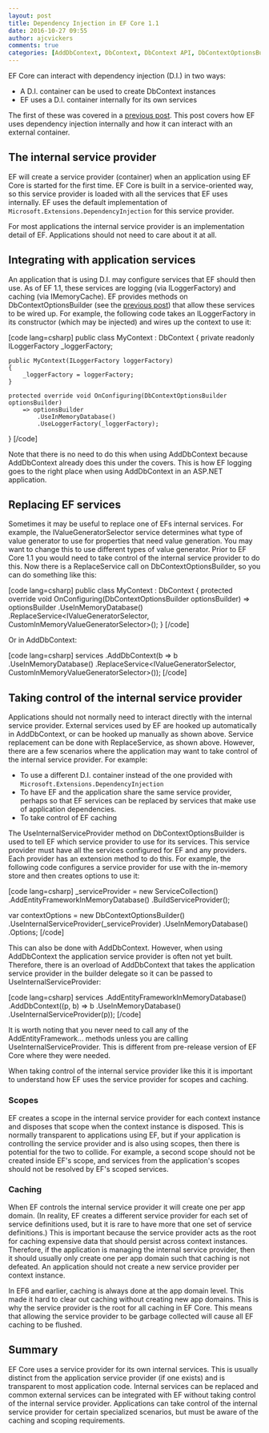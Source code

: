 ```yaml
---
layout: post
title: Dependency Injection in EF Core 1.1
date: 2016-10-27 09:55
author: ajcvickers
comments: true
categories: [AddDbContext, DbContext, DbContext API, DbContextOptionsBuilder, Dependency Injection, EF Core, Entity Framework, OnConfiguring, ReplaceService, UseInternalServiceProvider]
---
```

EF Core can interact with dependency injection (D.I.) in two ways:

<ul>
<li>A D.I. container can be used to create DbContext instances</li>
<li>EF uses a D.I. container internally for its own services</li>
</ul>

The first of these was covered in a <a href="https://blog.oneunicorn.com/2016/10/24/ef-core-1-1-creating-dbcontext-instances/">previous post</a>. This post covers how EF uses dependency injection internally and how it can interact with an external container.



<h2>The internal service provider</h2>

EF will create a service provider (container) when an application using EF Core is started for the first time. EF Core is built in a service-oriented way, so this service provider is loaded with all the services that EF uses internally. EF uses the default implementation of <code>Microsoft.Extensions.DependencyInjection</code> for this service provider.

For most applications the internal service provider is an implementation detail of EF. Applications should not need to care about it at all.

<h2>Integrating with application services</h2>

An application that is using D.I. may configure services that EF should then use. As of EF 1.1, these services are logging (via ILoggerFactory) and caching (via IMemoryCache). EF provides methods on DbContextOptionsBuilder (see the <a href="https://blog.oneunicorn.com/2016/10/24/ef-core-1-1-creating-dbcontext-instances/">previous post</a>) that allow these services to be wired up. For example, the following code takes an ILoggerFactory in its constructor (which may be injected) and wires up the context to use it:

[code lang=csharp]
public class MyContext : DbContext
{
    private readonly ILoggerFactory _loggerFactory;

    public MyContext(ILoggerFactory loggerFactory)
    {
        _loggerFactory = loggerFactory;
    }

    protected override void OnConfiguring(DbContextOptionsBuilder optionsBuilder) 
        => optionsBuilder
            .UseInMemoryDatabase()
            .UseLoggerFactory(_loggerFactory);
}
[/code]

Note that there is no need to do this when using AddDbContext because AddDbContext already does this under the covers. This is how EF logging goes to the right place when using AddDbContext in an ASP.NET application.

<h2>Replacing EF services</h2>

Sometimes it may be useful to replace one of EFs internal services. For example, the IValueGeneratorSelector service determines what type of value generator to use for properties that need value generation. You may want to change this to use different types of value generator. Prior to EF Core 1.1 you would need to take control of the internal service provider to do this. Now there is a ReplaceService call on DbContextOptionsBuilder, so you can do something like this:

[code lang=csharp]
public class MyContext : DbContext
{
    protected override void OnConfiguring(DbContextOptionsBuilder optionsBuilder)
        => optionsBuilder
            .UseInMemoryDatabase()
            .ReplaceService<IValueGeneratorSelector, CustomInMemoryValueGeneratorSelector>();
}
[/code]

Or in AddDbContext:

[code lang=csharp]
services
    .AddDbContext<MyContext>(b => b
        .UseInMemoryDatabase()
        .ReplaceService<IValueGeneratorSelector, CustomInMemoryValueGeneratorSelector>());
[/code]

<h2>Taking control of the internal service provider</h2>

Applications should not normally need to interact directly with the internal service provider. External services used by EF are hooked up automatically in AddDbContext, or can be hooked up manually as shown above. Service replacement can be done with ReplaceService, as shown above. However, there are a few scenarios where the application may want to take control of the internal service provider. For example:

<ul>
<li>To use a different D.I. container instead of the one provided with <code>Microsoft.Extensions.DependencyInjection</code></li>
<li>To have EF and the application share the same service provider, perhaps so that EF services can be replaced by services that make use of application dependencies.</li>
<li>To take control of EF caching</li>
</ul>

The UseInternalServiceProvider method on DbContextOptionsBuilder is used to tell EF which service provider to use for its services. This service provider must have all the services configured for EF and any providers. Each provider has an extension method to do this. For example, the following code configures a service provider for use with the in-memory store and then creates options to use it:

[code lang=csharp]
_serviceProvider = new ServiceCollection()
    .AddEntityFrameworkInMemoryDatabase()
    .BuildServiceProvider();

var contextOptions = new DbContextOptionsBuilder()
    .UseInternalServiceProvider(_serviceProvider)
    .UseInMemoryDatabase()
    .Options;
[/code]

This can also be done with AddDbContext. However, when using AddDbContext the application service provider is often not yet built. Therefore, there is an overload of AddDbContext that takes the application service provider in the builder delegate so it can be passed to UseInternalServiceProvider:

[code lang=csharp]
services
    .AddEntityFrameworkInMemoryDatabase()
    .AddDbContext<MyContext>((p, b) => b
        .UseInMemoryDatabase()
        .UseInternalServiceProvider(p));
[/code]

It is worth noting that you never need to call any of the AddEntityFramework... methods unless you are calling UseInternalServiceProvider. This is different from pre-release version of EF Core where they were needed.

When taking control of the internal service provider like this it is important to understand how EF uses the service provider for scopes and caching.

<h3>Scopes</h3>

EF creates a scope in the internal service provider for each context instance and disposes that scope when the context instance is disposed. This is normally transparent to applications using EF, but if your application is controlling the service provider and is also using scopes, then there is potential for the two to collide. For example, a second scope should not be created inside EF's scope, and services from the application's scopes should not be resolved by EF's scoped services.

<h3>Caching</h3>

When EF controls the internal service provider it will create one per app domain. (In reality, EF creates a different service provider for each set of service definitions used, but it is rare to have more that one set of service definitions.) This is important because the service provider acts as the root for caching expensive data that should persist across context instances. Therefore, if the application is managing the internal service provider, then it should usually only create one per app domain such that caching is not defeated. An application should not create a new service provider per context instance.

In EF6 and earlier, caching is always done at the app domain level. This made it hard to clear out caching without creating new app domains. This is why the service provider is the root for all caching in EF Core. This means that allowing the service provider to be garbage collected will cause all EF caching to be flushed.

<h2>Summary</h2>

EF Core uses a service provider for its own internal services. This is usually distinct from the application service provider (if one exists) and is transparent to most application code. Internal services can be replaced and common external services can be integrated with EF without taking control of the internal service provider. Applications can take control of the internal service provider for certain specialized scenarios, but must be aware of the caching and scoping requirements.
